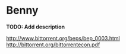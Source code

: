# Benny

**TODO: Add description**

http://www.bittorrent.org/beps/bep_0003.html
http://bittorrent.org/bittorrentecon.pdf
